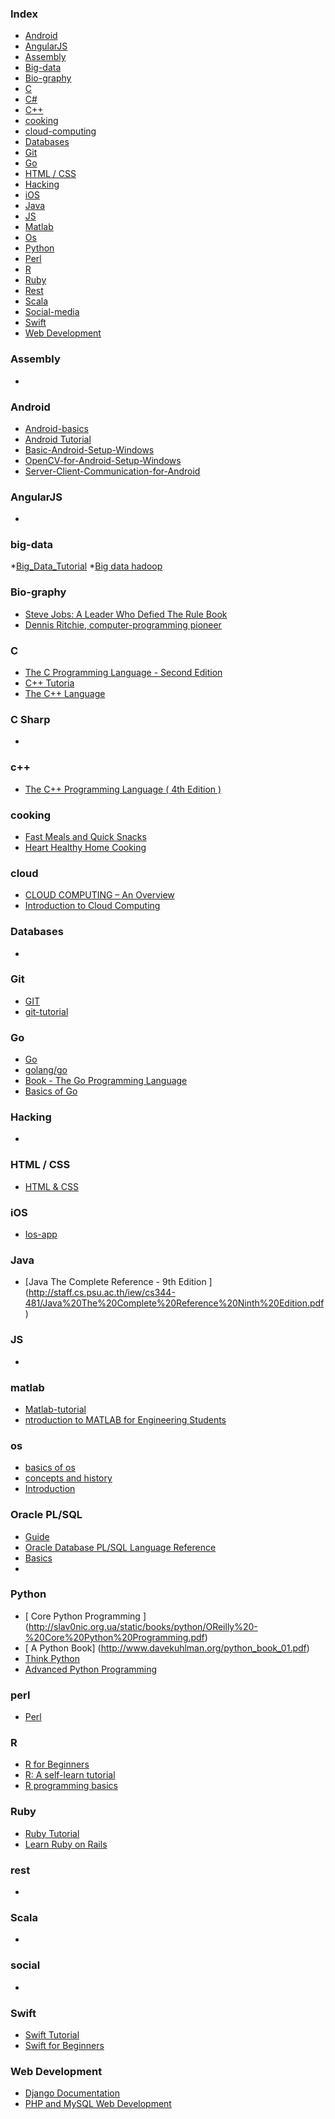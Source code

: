 ### Index

* [Android](#android)
* [AngularJS](#angularjs)
* [Assembly](#assembly)
* [Big-data](#big-data)
* [Bio-graphy](#bio-graphy)
* [C](#c)
* [C#](#c-sharp)
* [C++](#c++)
* [cooking](#cooking)
* [cloud-computing](#cloud)
* [Databases](#databases)
* [Git](#git)
* [Go](#go)
* [HTML / CSS](#html--css)
* [Hacking](#hacking)
* [iOS](#ios)
* [Java](#java)
* [JS](#js)
* [Matlab](#matlab)
* [Os](#os)
* [Python](#python)
* [Perl](#perl)
* [R](#r)
* [Ruby](#ruby)
* [Rest](#rest)
* [Scala](#scala)
* [Social-media](#social)
* [Swift](#swift)
* [Web Development](#web-development)


### Assembly

* 


### Android

* [Android-basics](http://www.tutorialspoint.com/android/android_tutorial.pdf)
* [Android Tutorial](http://pl.cs.jhu.edu/oose/resources/android/Android-Tutorial.pdf)
* [Basic-Android-Setup-Windows](https://web.stanford.edu/class/ee368/Android/Tutorial-1-Basic-Android-Setup-Windows.pdf)
* [OpenCV-for-Android-Setup-Windows](https://web.stanford.edu/class/ee368/Android/Tutorial-2-OpenCV-for-Android-Setup-Windows-personal.pdf)
* [Server-Client-Communication-for-Android](https://web.stanford.edu/class/ee368/Android/Tutorial-3-Server-Client-Communication-for-Android.pdf)



### AngularJS

* 

### big-data
*[Big_Data_Tutorial](http://www.planet-data.eu/sites/default/files/presentations/Big_Data_Tutorial_part4.pdf)
*[Big data hadoop](http://www.tutorialspoint.com/hadoop/hadoop_tutorial.pdf)





### Bio-graphy
* [Steve Jobs: A Leader Who Defied The Rule Book]()
* [Dennis Ritchie, computer-programming pioneer](http://phys.org/pdf237740890.pdf)


### C

* [The C Programming Language - Second Edition ](http://www.ime.usp.br/~pf/Kernighan-Ritchie/C-Programming-Ebook.pdf)
* [C++ Tutoria](http://www.tutorialspoint.com/cplusplus/cpp_tutorial.pdf)
* [The C++ Language](http://www.cplusplus.com/files/tutorial.pdf)


### C Sharp

* 


### c++

* [The C++ Programming Language ( 4th Edition ) ](http://mazonka.com/shared/Straustrup4th.pdf)


### cooking

* [Fast Meals and Quick Snacks](https://www.cdph.ca.gov/HealthInfo/healthyliving/childfamily/Documents/MO-NUPA-TeenCookbook.pdf)
* [Heart Healthy Home Cooking](https://www.nhlbi.nih.gov/files/docs/public/heart/cooking.pdf)


### cloud

* [CLOUD COMPUTING – An Overview](http://www.thbs.com/downloads/Cloud-Computing-Overview.pdf)
* [Introduction to Cloud Computing ](https://www.priv.gc.ca/resource/fs-fi/02_05_d_51_cc_e.pdf)



### Databases

* 


### Git

* [GIT](http://www.tutorialspoint.com/git/git_tutorial.pdf)
* [git-tutorial](http://www.cs.columbia.edu/~sedwards/classes/2013/4840/git-tutorial.pdf)


### Go

* [Go](http://www.tutorialspoint.com/go/go_tutorial.pdf)
* [golang/go](http://go.googlecode.com/hg-history/release-branch.r60/doc/GoCourseDay1.pdf)
* [Book - The Go Programming Language](http://www.gopl.io/ch1.pdf)
* [Basics of Go](https://www.miek.nl/downloads/Go/Learning-Go-latest.pdf)


### Hacking

* 


### HTML / CSS

* [HTML & CSS](http://www.wufai.edu.tw/information_technology_center/datasheet/HTML%20and%20CSS%20design%20and%20build%20websites.pdf)


### iOS

* [Ios-app](http://www.tutorialspoint.com/ios/ios_tutorial.pdf)


### Java

* [Java The Complete Reference - 9th Edition ] (http://staff.cs.psu.ac.th/iew/cs344-481/Java%20The%20Complete%20Reference%20Ninth%20Edition.pdf)

### JS

* 





### matlab

* [Matlab-tutorial](http://www.thbs.com/downloads/Cloud-Computing-Overview.pdf)
* [ntroduction to MATLAB for Engineering Students](https://www.mccormick.northwestern.edu/documents/students/undergraduate/introduction-to-matlab.pdf)





### os

* [basics of os](http://www.tutorialspoint.com/operating_system/operating_system_tutorial.pdf)
* [concepts and history](http://www.cs.utexas.edu/users/witchel/372/lectures/01.OSHistory.pdf)
* [Introduction](http://www.wiley.com/college/silberschatz6e/0471417432/slides/pdf2/mod1.2.pdf)



### Oracle PL/SQL

* [Guide](https://docs.oracle.com/cd/B13789_01/appdev.101/b10807.pdf)
* [Oracle Database PL/SQL Language Reference ](https://docs.oracle.com/cd/E11882_01/appdev.112/e25519.pdf)
* [Basics](https://docs.oracle.com/cd/E11882_01/appdev.112/e25519.pdf)
*


### Python

* [ Core Python Programming ] (http://slav0nic.org.ua/static/books/python/OReilly%20-%20Core%20Python%20Programming.pdf)
* [ A Python Book] (http://www.davekuhlman.org/python_book_01.pdf)
* [ Think Python ](http://www.greenteapress.com/thinkpython/thinkpython.pdf)
* [ Advanced Python Programming ](http://www.kaiyuanba.cn/content/develop/Advanced_Python_programming.pdf) 

### perl
* [Perl](http://www.tutorialspoint.com/perl/perl_tutorial.pdf)



### R

* [R for Beginners](https://cran.r-project.org/doc/contrib/Paradis-rdebuts_en.pdf)
* [R: A self-learn tutorial](https://www.nceas.ucsb.edu/files/scicomp/Dloads/RProgramming/BestFirstRTutorial.pdf)
* [R programming basics](http://bio.fsu.edu/miller/docs/Tutorials/Tutorial5_IntroProgramming.pdf)



### Ruby

* [Ruby Tutorial](http://www.tutorialspoint.com/ruby/ruby_tutorial.pdf)
* [Learn Ruby on Rails](https://updatey.com/media/uploads/projects/posts/files/jmif3s8lar4uaf67j2ni.pdf)

### rest

*




### Scala

* 

### social

* 


### Swift

* [Swift Tutorial](http://www.tutorialspoint.com/swift/swift_tutorial.pdf)
* [Swift for Beginners](http://ptgmedia.pearsoncmg.com/images/9780134044705/samplepages/9780134044705.pdf)

### Web Development
* [Django Documentation](https://media.readthedocs.org/pdf/django/latest/django.pdf)
* [PHP and MySQL Web Development](http://ahvaz.ist.unomaha.edu/azad/temp/softarch/05-welling-php-mysql-web.pdf)


